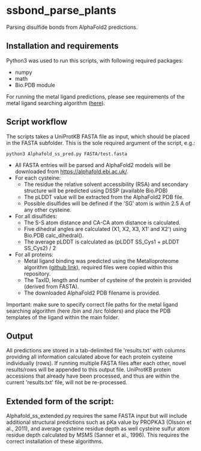 # ssbond_parse_plants
Parsing disulfide bonds from AlphaFold2 predictions.

## Installation and requirements
Python3 was used to run this scripts, with following required packages:
- numpy
- math
- Bio.PDB module

For running the metal ligand predictions, please see requirements of the metal ligand searching algorithm ([here](https://github.com/Elcock-Lab/Metalloproteome)).

## Script workflow
The scripts takes a UniProtKB FASTA file as input, which should be placed in the FASTA subfolder. This is the sole required argument of the script, e.g.:

<code>python3 Alphafold_ss_pred.py FASTA/test.fasta</code>

- All FASTA entries will be parsed and AlphaFold2 models will be downloaded from https://alphafold.ebi.ac.uk/.
- For each cysteine:
  - The residue the relative solvent accessibility (RSA) and secondary structure will be predicted using DSSP (available Bio.PDB)
  - The pLDDT value will be extracted from the AlphaFold2 PDB file.
  - Possible disulfides will be defined if the 'SG' atom is within 2.5 A of any other cysteine. 
- For all disulfides:
  - The S-S atom distance and CA-CA atom distance is calculated.
  - Five dihedral angles are calculated (X1, X2, X3, X1' and X2') using Bio.PDB calc_dihedral().
  - The average pLDDT is calculated as (pLDDT SS_Cys1 + pLDDT SS_Cys2) / 2 
- For all proteins:
  - Metal ligand binding was predicted using the Metalloproteome algorithm ([github link](https://github.com/Elcock-Lab/Metalloproteome)), required files were copied within this repository.
  - The TaxID, length and number of cysteine of the protein is provided (derived from FASTA).
  - The downloaded AlphaFold2 PDB filename is provided.

Important: make sure to specify correct file paths for the metal ligand searching algorithm (here /bin and /src folders) and place the PDB templates of the ligand within the main folder.

## Output

All predictions are stored in a tab-delimited file 'results.txt' with columns providing all information calculated above for each protein cysteine individually (rows).
If running multiple FASTA files after each other, novel results/rows will be appended to this output file. UniProtKB protein accessions that already have been processed, and thus are within the current 'results.txt' file, will not be re-processed.

## Extended form of the script:

Alphafold_ss_extended.py requires the same FASTA input but will include additional structural predictions such as pKa value by PROPKA3 (Olsson et al., 2011), and average cysteine residue depth as well cysteine sulfur atom residue depth calculated by MSMS (Sanner et al., 1996). This requires the correct installation of these algorithms.
